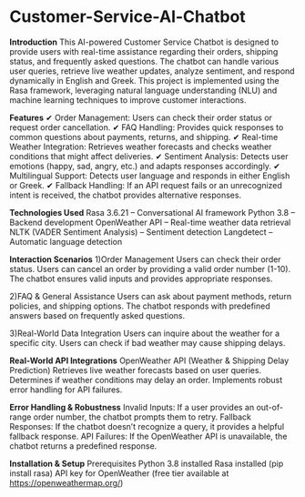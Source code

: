 # Customer-Service-Al-Chatbot

**Introduction**
This AI-powered Customer Service Chatbot is designed to provide users with real-time assistance regarding their orders, shipping status, and frequently asked questions. The chatbot can handle various user queries, retrieve live weather updates, analyze sentiment, and respond dynamically in English and Greek.
This project is implemented using the Rasa framework, leveraging natural language understanding (NLU) and machine learning techniques to improve customer interactions.

**Features**
✔ Order Management: Users can check their order status or request order cancellation.
✔ FAQ Handling: Provides quick responses to common questions about payments, returns, and shipping.
✔ Real-time Weather Integration: Retrieves weather forecasts and checks weather conditions that might affect deliveries.
✔ Sentiment Analysis: Detects user emotions (happy, sad, angry, etc.) and adapts responses accordingly.
✔ Multilingual Support: Detects user language and responds in either English or Greek.
✔ Fallback Handling: If an API request fails or an unrecognized intent is received, the chatbot provides alternative responses.

**Technologies Used**
Rasa 3.6.21 – Conversational AI framework
Python 3.8 – Backend development
OpenWeather API – Real-time weather data retrieval
NLTK (VADER Sentiment Analysis) – Sentiment detection
Langdetect – Automatic language detection

**Interaction Scenarios**
1)Order Management
Users can check their order status.
Users can cancel an order by providing a valid order number (1-10).
The chatbot ensures valid inputs and provides appropriate responses.

2)FAQ & General Assistance
Users can ask about payment methods, return policies, and shipping options.
The chatbot responds with predefined answers based on frequently asked questions.

3)Real-World Data Integration
Users can inquire about the weather for a specific city.
Users can check if bad weather may cause shipping delays.

**Real-World API Integrations**
OpenWeather API (Weather & Shipping Delay Prediction)
Retrieves live weather forecasts based on user queries.
Determines if weather conditions may delay an order.
Implements robust error handling for API failures.

**Error Handling & Robustness**
Invalid Inputs: If a user provides an out-of-range order number, the chatbot prompts them to retry.
Fallback Responses: If the chatbot doesn’t recognize a query, it provides a helpful fallback response.
API Failures: If the OpenWeather API is unavailable, the chatbot returns a predefined response.

**Installation & Setup**
Prerequisites
Python 3.8 installed
Rasa installed (pip install rasa)
API key for OpenWeather (free tier available at https://openweathermap.org/) 
